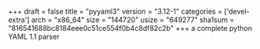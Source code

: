 +++
draft = false
title = "pyyaml3"
version = "3.12-1"
categories = ['devel-extra']
arch = "x86_64"
size = "144720"
usize = "649277"
sha1sum = "816541688bc8184eee0c51ce554f0b4c8df82c2b"
+++
a complete python YAML 1.1 parser